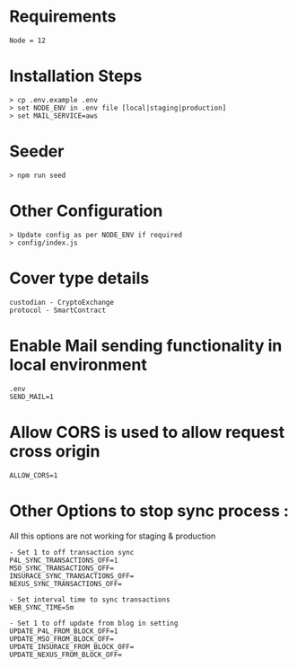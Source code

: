 # Requirements
    Node = 12

# Installation Steps
    > cp .env.example .env
    > set NODE_ENV in .env file [local|staging|production]
    > set MAIL_SERVICE=aws
    
# Seeder
    > npm run seed

# Other Configuration
    > Update config as per NODE_ENV if required
    > config/index.js


# Cover type details
    custodian - CryptoExchange
    protocol - SmartContract


# Enable Mail sending functionality in local environment
    .env
    SEND_MAIL=1

# Allow CORS is used to allow request cross origin
    ALLOW_CORS=1

# Other Options to stop sync process : 
All this options are not working for staging & production
```
- Set 1 to off transaction sync
P4L_SYNC_TRANSACTIONS_OFF=1
MSO_SYNC_TRANSACTIONS_OFF=
INSURACE_SYNC_TRANSACTIONS_OFF=
NEXUS_SYNC_TRANSACTIONS_OFF=
```
```
- Set interval time to sync transactions
WEB_SYNC_TIME=5m
```
```
- Set 1 to off update from blog in setting
UPDATE_P4L_FROM_BLOCK_OFF=1
UPDATE_MSO_FROM_BLOCK_OFF=
UPDATE_INSURACE_FROM_BLOCK_OFF=
UPDATE_NEXUS_FROM_BLOCK_OFF=
```

